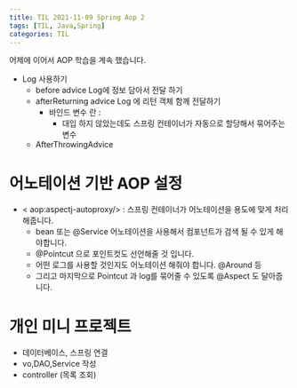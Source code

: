 ```yaml
---
title: TIL 2021-11-09 Spring Aop 2
tags: [TIL, Java,Spring]
categories: TIL
---
```

어제에 이어서 AOP 학습을 계속 했습니다. 

- Log 사용하기 
    - before advice Log에 정보 담아서 전달 하기 
    - afterReturning advice Log 에 리턴 객체 함께 전달하기 
        - 바인드 변수 란 : 
            - 대입 하지 않았는데도 스프링 컨테이너가 자동으로 할당해서 묶어주는 변수 
    - AfterThrowingAdvice

# 어노테이션 기반 AOP 설정 
- < aop:aspectj-autoproxy/>  : 스프링 컨테이너가 어노테이션을 용도에 맞게 처리해줍니다. 
    - bean 또는 @Service 어노테이션을 사용해서 컴포넌트가 검색 될 수 있게 해야합니다. 
    - @Pointcut 으로 포인트컷도 선언해줄 것 입니다. 
    - 어떤 로그를 사용할 것인지도 어노테이션 해줘야 합니다. @Around 등 
    - 그리고 마지막으로 Pointcut 과 log를 묶어줄 수 있도록 @Aspect 도 달아줍니다. 


# 개인 미니 프로젝트 
- 데이터베이스, 스프링 연결 
- vo,DAO,Service 작성 
- controller (목록 조회)


